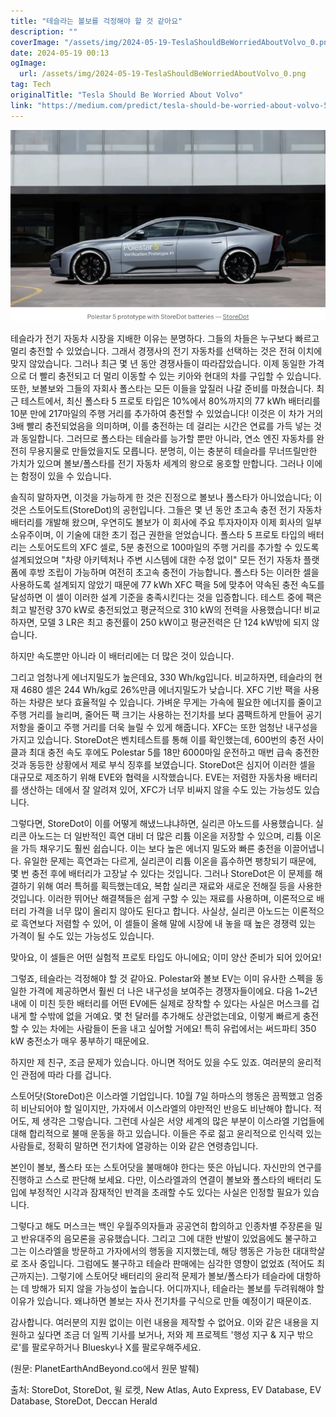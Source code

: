 ```yaml
---
title: "테슬라는 볼보를 걱정해야 할 것 같아요"
description: ""
coverImage: "/assets/img/2024-05-19-TeslaShouldBeWorriedAboutVolvo_0.png"
date: 2024-05-19 00:13
ogImage: 
  url: /assets/img/2024-05-19-TeslaShouldBeWorriedAboutVolvo_0.png
tag: Tech
originalTitle: "Tesla Should Be Worried About Volvo"
link: "https://medium.com/predict/tesla-should-be-worried-about-volvo-5cb2a5a838c3"
---
```




![이미지](/assets/img/2024-05-19-TeslaShouldBeWorriedAboutVolvo_0.png)

테슬라가 전기 자동차 시장을 지배한 이유는 분명하다. 그들의 차들은 누구보다 빠르고 멀리 충전할 수 있었습니다. 그래서 경쟁사의 전기 자동차를 선택하는 것은 전혀 이치에 맞지 않았습니다. 그러나 최근 몇 년 동안 경쟁사들이 따라잡았습니다. 이제 동일한 가격으로 더 빨리 충전되고 더 멀리 이동할 수 있는 키아와 현대의 차를 구입할 수 있습니다. 또한, 보볼보와 그들의 자회사 폴스타는 모든 이들을 앞질러 나갈 준비를 마쳤습니다. 최근 테스트에서, 최신 폴스타 5 프로토 타입은 10%에서 80%까지의 77 kWh 배터리를 10분 만에 217마일의 주행 거리를 추가하여 충전할 수 있었습니다! 이것은 이 차가 거의 3배 빨리 충전되었음을 의미하며, 이를 충전하는 데 걸리는 시간은 연료를 가득 넣는 것과 동일합니다. 그러므로 폴스타는 테슬라를 능가할 뿐만 아니라, 연소 엔진 자동차를 완전히 무용지물로 만들었을지도 모릅니다. 분명히, 이는 충분히 테슬라를 무너뜨릴만한 가치가 있으며 볼보/폴스타를 전기 자동차 세계의 왕으로 옹호할 만합니다. 그러나 이에는 함정이 있을 수 있습니다.

솔직히 말하자면, 이것을 가능하게 한 것은 진정으로 볼보나 폴스타가 아니었습니다; 이것은 스토어도트(StoreDot)의 공헌입니다. 그들은 몇 년 동안 초고속 충전 전기 자동차 배터리를 개발해 왔으며, 우연히도 볼보가 이 회사에 주요 투자자이자 이제 회사의 일부 소유주이며, 이 기술에 대한 초기 접근 권한을 얻었습니다. 폴스타 5 프로토 타입의 배터리는 스토어도트의 XFC 셀로, 5분 충전으로 100마일의 주행 거리를 추가할 수 있도록 설계되었으며 "차량 아키텍처나 주변 시스템에 대한 수정 없이" 모든 전기 자동차 플랫폼에 후방 조립이 가능하며 여전히 초고속 충전이 가능합니다. 폴스타 5는 이러한 셀을 사용하도록 설계되지 않았기 때문에 77 kWh XFC 팩을 5에 맞추어 약속된 충전 속도를 달성하면 이 셀이 이러한 설계 기준을 충족시킨다는 것을 입증합니다. 테스트 중에 팩은 최고 발전량 370 kW로 충전되었고 평균적으로 310 kW의 전력을 사용했습니다! 비교하자면, 모델 3 LR은 최고 충전률이 250 kW이고 평균전력은 단 124 kW밖에 되지 않습니다.

하지만 속도뿐만 아니라 이 배터리에는 더 많은 것이 있습니다.


<div class="content-ad"></div>

그리고 엄청나게 에너지밀도가 높은데요, 330 Wh/kg입니다. 비교하자면, 테슬라의 현재 4680 셀은 244 Wh/kg로 26%만큼 에너지밀도가 낮습니다. XFC 기반 팩을 사용하는 차량은 보다 효율적일 수 있습니다. 가벼운 무게는 가속에 필요한 에너지를 줄이고 주행 거리를 늘리며, 줄어든 팩 크기는 사용하는 전기차를 보다 콤팩트하게 만들어 공기 저항을 줄이고 주행 거리를 더욱 늘릴 수 있게 해줍니다. XFC는 또한 엄청난 내구성을 가지고 있습니다. StoreDot은 벤치테스트를 통해 이를 확인했는데, 600번의 충전 사이클과 최대 충전 속도 후에도 Polestar 5를 18만 6000마일 운전하고 매번 급속 충전한 것과 동등한 상황에서 제로 부식 징후를 보였습니다. StoreDot은 심지어 이러한 셀을 대규모로 제조하기 위해 EVE와 협력을 시작했습니다. EVE는 저렴한 자동차용 배터리를 생산하는 데에서 잘 알려져 있어, XFC가 너무 비싸지 않을 수도 있는 가능성도 있습니다.

그렇다면, StoreDot이 이를 어떻게 해냈느냐냐하면, 실리콘 아노드를 사용했습니다. 실리콘 아노드는 더 일반적인 흑연 대비 더 많은 리튬 이온을 저장할 수 있으며, 리튬 이온을 가득 채우기도 훨씬 쉽습니다. 이는 보다 높은 에너지 밀도와 빠른 충전을 이끌어냅니다. 유일한 문제는 흑연과는 다르게, 실리콘이 리튬 이온을 흡수하면 팽창되기 때문에, 몇 번 충전 후에 배터리가 고장날 수 있다는 것입니다. 그러나 StoreDot은 이 문제를 해결하기 위해 여러 특허를 획득했는데요, 복합 실리콘 재료와 새로운 전해질 등을 사용한 것입니다. 이러한 뛰어난 해결책들은 쉽게 구할 수 있는 재료를 사용하며, 이론적으로 배터리 가격을 너무 많이 올리지 않아도 된다고 합니다. 사실상, 실리콘 아노드는 이론적으로 흑연보다 저렴할 수 있어, 이 셀들이 올해 말에 시장에 내 놓을 때 높은 경쟁력 있는 가격이 될 수도 있는 가능성도 있습니다.

맞아요, 이 셀들은 어떤 실험적 프로토 타입도 아니에요; 이미 양산 준비가 되어 있어요!

그렇죠, 테슬라는 걱정해야 할 것 같아요. Polestar와 볼보 EV는 이미 유사한 스펙을 동일한 가격에 제공하면서 훨씬 더 나은 내구성을 보여주는 경쟁자들이에요. 다음 1~2년 내에 이 미친 듯한 배터리를 어떤 EV에든 실제로 장착할 수 있다는 사실은 머스크를 겁내게 할 수밖에 없을 거예요. 몇 천 달러를 추가해도 상관없는데요, 이렇게 빠르게 충전할 수 있는 차에는 사람들이 돈을 내고 싶어할 거에요! 특히 유럽에서는 써드파티 350 kW 충전소가 매우 풍부하기 때문에요.

<div class="content-ad"></div>

하지만 제 친구, 조금 문제가 있습니다. 아니면 적어도 있을 수도 있죠. 여러분의 윤리적인 관점에 따라 다를 겁니다.

스토어닷(StoreDot)은 이스라엘 기업입니다. 10월 7일 하마스의 행동은 끔찍했고 엄중히 비난되어야 할 일이지만, 가자에서 이스라엘의 야만적인 반응도 비난해야 합니다. 적어도, 제 생각은 그렇습니다. 그런데 사실은 서양 세계의 많은 부분이 이스라엘 기업들에 대해 합리적으로 불매 운동을 하고 있습니다. 이들은 주로 젊고 윤리적으로 인식력 있는 사람들로, 정확히 말하면 전기차에 열광하는 이와 같은 연령층입니다.

본인이 볼보, 폴스타 또는 스토어닷을 불매해야 한다는 뜻은 아닙니다. 자신만의 연구를 진행하고 스스로 판단해 보세요. 다만, 이스라엘과의 연결이 볼보와 폴스타의 배터리 도입에 부정적인 시각과 잠재적인 반격을 초래할 수도 있다는 사실은 인정할 필요가 있습니다.

그렇다고 해도 머스크는 백인 우월주의자들과 공공연히 합의하고 인종차별 주장론을 밀고 반유대주의 음모론을 공유했습니다. 그리고 그에 대한 반발이 있었음에도 불구하고 그는 이스라엘을 방문하고 가자에서의 행동을 지지했는데, 해당 행동은 가능한 대대학살로 조사 중입니다. 그럼에도 불구하고 테슬라 판매에는 심각한 영향이 없었죠 (적어도 최근까지는). 그렇기에 스토어닷 배터리의 윤리적 문제가 볼보/폴스타가 테슬라에 대항하는 데 방해가 되지 않을 가능성이 높습니다. 어디까지나, 테슬라는 볼보를 두려워해야 할 이유가 있습니다. 왜냐하면 볼보는 자사 전기차를 구식으로 만들 예정이기 때문이죠.

<div class="content-ad"></div>

감사합니다. 여러분의 지원 없이는 이런 내용을 제작할 수 없어요. 이와 같은 내용을 지원하고 싶다면 조금 더 일찍 기사를 보거나, 저와 제 프로젝트 '행성 지구 & 지구 밖으로'를 팔로우하거나 Bluesky나 X를 팔로우해주세요.

(원문: PlanetEarthAndBeyond.co에서 원문 발췌)

출처: StoreDot, StoreDot, 윌 로켓, New Atlas, Auto Express, EV Database, EV Database, StoreDot, Deccan Herald